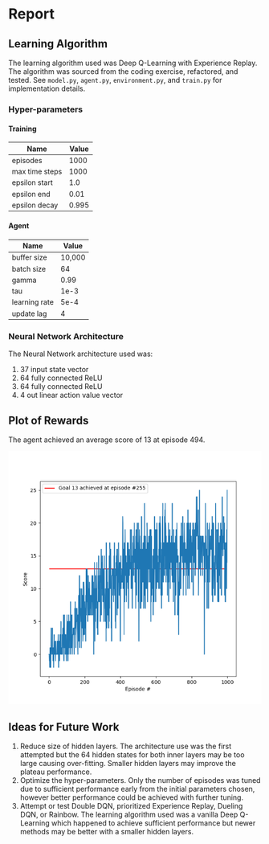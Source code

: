 # Report

## Learning Algorithm

The learning algorithm used was Deep Q-Learning with Experience Replay. The algorithm was sourced from the coding
exercise, refactored, and tested. See `model.py`, `agent.py`, `environment.py`, and `train.py` for implementation
details.

### Hyper-parameters

#### Training

| Name           | Value    | 
| ---            | ---      |
| episodes       | 1000     |
| max time steps | 1000     |
| epsilon start  | 1.0      |
| epsilon end    | 0.01     |
| epsilon decay  | 0.995    |

#### Agent

| Name           | Value    | 
| ---            | ---      |
| buffer size    | 10,000   | 
| batch size     | 64       | 
| gamma          | 0.99     | 
| tau            | 1e-3     | 
| learning rate  | 5e-4     | 
| update lag     | 4        | 

### Neural Network Architecture

The Neural Network architecture used was:

1. 37 input state vector
2. 64 fully connected ReLU
3. 64 fully connected ReLU
4. 4 out linear action value vector

## Plot of Rewards

The agent achieved an average score of 13 at episode 494.

![](img/performance.png)

## Ideas for Future Work

1. Reduce size of hidden layers. The architecture use was the first attempted but the 64 hidden states for both inner
   layers may be too large causing over-fitting. Smaller hidden layers may improve the plateau performance.
2. Optimize the hyper-parameters. Only the number of episodes was tuned due to sufficient performance early from the
   initial parameters chosen, however better performance could be achieved with further tuning.
3. Attempt or test Double DQN, prioritized Experience Replay, Dueling DQN, or Rainbow. The learning algorithm used was a
   vanilla Deep Q-Learning which happened to achieve sufficient performance but newer methods may be better with a
   smaller hidden layers.
